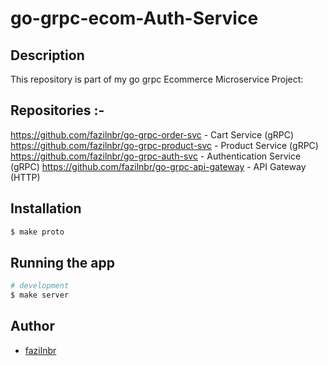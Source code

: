 # go-grpc-ecom-Auth-Service

## Description
This repository is part of my go grpc Ecommerce Microservice Project:

## Repositories :-
https://github.com/fazilnbr/go-grpc-order-svc           - Cart Service (gRPC)
https://github.com/fazilnbr/go-grpc-product-svc         - Product Service (gRPC)
https://github.com/fazilnbr/go-grpc-auth-svc            - Authentication Service (gRPC)
https://github.com/fazilnbr/go-grpc-api-gateway         - API Gateway (HTTP)

## Installation

```bash
$ make proto
```

## Running the app

```bash
# development
$ make server
```

## Author

- [fazilnbr](https://www.linkedin.com/in/fazil-muhammed-915807190/)


